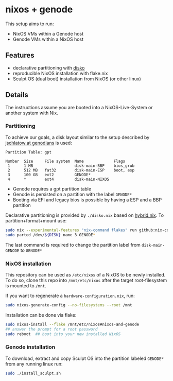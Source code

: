 # nixos + genode

This setup aims to run:
* NixOS VMs within a Genode host
* Genode VMs within a NixOS host


## Features

* declarative partitioning with [disko](https://github.com/nix-community/disko)
* reproducible NixOS installation with flake.nix
* Sculpt OS (dual boot) installation from NixOS (or other linux)


## Details

The instructions assume you are booted into a NixOS-Live-System or another system with Nix.


### Partitioning

To achieve our goals, a disk layout similar to the setup described by [jschlatow at genodians](https://genodians.org/jschlatow/2021-04-23-start-existing-linux-from-sculpt) is used:

```
Partition Table: gpt

Number  Size     File system  Name             Flags
 1      1 MB                  disk-main-BBP    bios_grub
 2      512 MB   fat32        disk-main-ESP    boot, esp
 3      100 GB   ext2         GENODE*
 4      *        ext4         disk-main-NIXOS
```

* Genode requires a gpt partition table
* Genode is persisted on a partition with the label `GENODE*`
* Booting via EFI and legacy bios is possible by having a ESP and a BBP partition

Declarative partitioning is provided by `./disko.nix` based on [hybrid.nix](https://raw.githubusercontent.com/nix-community/disko/refs/heads/master/example/hybrid.nix). To partition+format+mount use:

```bash
sudo nix --experimental-features "nix-command flakes" run github:nix-community/disko/latest -- --mode destroy,format,mount disko.nix
sudo parted /dev/${DISK} name 3 GENODE*
```

The last command is required to change the partition label from `disk-main-GENODE` to `GENODE*`


### NixOS installation

This repository can be used as `/etc/nixos` of a NixOS to be newly installed. To do so, clone this repo into `/mnt/etc/nixos` after the target root-filesystem is mounted to `/mnt`.

If you want to regenerate a `hardware-configuration.nix`, run:

```bash
sudo nixos-generate-config --no-filesystems --root /mnt
```


Installation can be done via flake:

```bash
sudo nixos-install --flake /mnt/etc/nixos#nixos-and-genode
## answer the prompt for a root password
sudo reboot  ## boot into your new installed NixOS
```


### Genode installation

To download, extract and copy Sculpt OS into the partition labeled `GENODE*` from any running linux run:

```bash
sudo ./install_sculpt.sh
```
